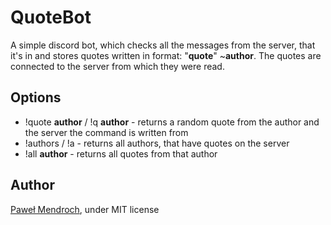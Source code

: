 # QuoteBot
A simple discord bot, which checks all the messages from the server, that it's in and stores quotes written in format: "**quote**" ~**author**.
The quotes are connected to the server from which they were read.

## Options

* !quote **author** / !q **author** - returns a random quote from the author and the server the command is written from
* !authors / !a - returns all authors, that have quotes on the server
* !all **author** - returns all quotes from that author

## Author
[Paweł Mendroch](https://github.com/FrozenTear7), under MIT license
